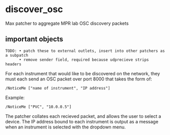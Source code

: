 # discover_osc

Max patcher to aggregate MPR lab OSC discovery packets

## important objects

```
TODO: • patch these to external outlets, insert into other patchers as a subpatch
      • remove sender field, required because udprecieve strips headers
```

For each instrument that would like to be discovered on the network, they must each send an OSC packet over port 8000 that takes the form of:

```
/NoticeMe ["name of instrument", "IP address"]
```

Example:

```
/NoticeMe ["PVC", "10.0.0.5"]
```

The patcher collates each recieved packet, and allows the user to select a device. The IP address bound to each instrument is output as a message when an instrument is selected with the dropdown menu.
